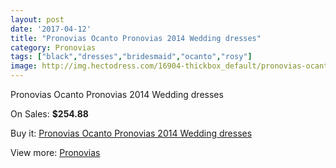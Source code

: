 ```yaml
---
layout: post
date: '2017-04-12'
title: "Pronovias Ocanto Pronovias 2014 Wedding dresses"
category: Pronovias
tags: ["black","dresses","bridesmaid","ocanto","rosy"]
image: http://img.hectodress.com/16904-thickbox_default/pronovias-ocanto-pronovias-2014-wedding-dresses.jpg
---
```

Pronovias Ocanto Pronovias 2014 Wedding dresses

On Sales: **$254.88**
<a href="https://www.hectodress.com/pronovias/8061-pronovias-ocanto-pronovias-2014-wedding-dresses.html"><amp-img layout="responsive" width="600" height="600" src="//img.hectodress.com/16904-thickbox_default/pronovias-ocanto-pronovias-2014-wedding-dresses.jpg" alt="Pronovias Ocanto Pronovias 2014 Wedding dresses 0" /></a>
<a href="https://www.hectodress.com/pronovias/8061-pronovias-ocanto-pronovias-2014-wedding-dresses.html"><amp-img layout="responsive" width="600" height="600" src="//img.hectodress.com/16907-thickbox_default/pronovias-ocanto-pronovias-2014-wedding-dresses.jpg" alt="Pronovias Ocanto Pronovias 2014 Wedding dresses 1" /></a>
<a href="https://www.hectodress.com/pronovias/8061-pronovias-ocanto-pronovias-2014-wedding-dresses.html"><amp-img layout="responsive" width="600" height="600" src="//img.hectodress.com/16906-thickbox_default/pronovias-ocanto-pronovias-2014-wedding-dresses.jpg" alt="Pronovias Ocanto Pronovias 2014 Wedding dresses 2" /></a>
<a href="https://www.hectodress.com/pronovias/8061-pronovias-ocanto-pronovias-2014-wedding-dresses.html"><amp-img layout="responsive" width="600" height="600" src="//img.hectodress.com/16905-thickbox_default/pronovias-ocanto-pronovias-2014-wedding-dresses.jpg" alt="Pronovias Ocanto Pronovias 2014 Wedding dresses 3" /></a>

Buy it: [Pronovias Ocanto Pronovias 2014 Wedding dresses](https://www.hectodress.com/pronovias/8061-pronovias-ocanto-pronovias-2014-wedding-dresses.html "Pronovias Ocanto Pronovias 2014 Wedding dresses")

View more: [Pronovias](https://www.hectodress.com/139-pronovias "Pronovias")